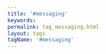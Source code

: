 ```yaml
---
title: '#messaging'
keywords:
permalink: tag_messaging.html
layout: tags
tagName: '#messaging'
---
```

